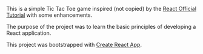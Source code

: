 This is a simple Tic Tac Toe game inspired (not copied) by the
[React Official Tutorial](https://reactjs.org/tutorial/tutorial.html) with some
enhancements.

The purpose of the project was to learn the basic principles of developing a
React application.

This project was bootstrapped with
[Create React App](https://github.com/facebookincubator/create-react-app).
